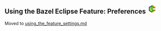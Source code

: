 ## Using the Bazel Eclipse Feature: Preferences ![BEF Logo](logos/bef_logo_small.png)

Moved to [using_the_feature_settings.md](using_the_feature_settings.md)
